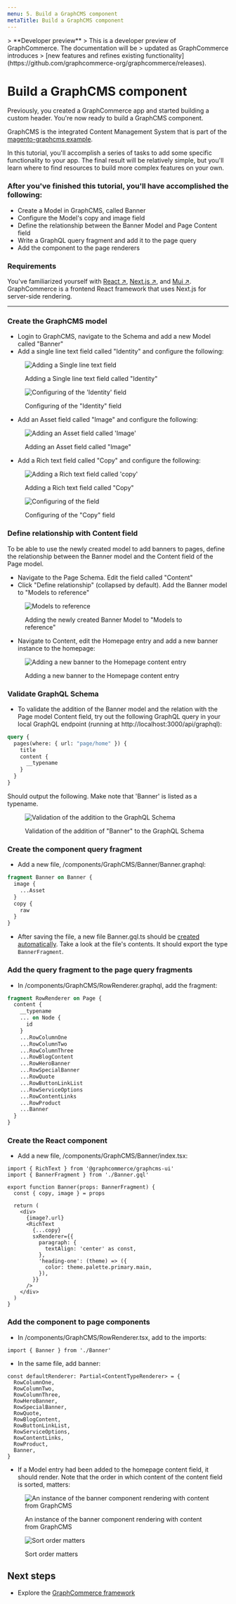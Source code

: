 ```yaml
---
menu: 5. Build a GraphCMS component
metaTitle: Build a GraphCMS component
---
```


<div data-nosnippet>
> **Developer preview**  
> This is a developer preview of GraphCommerce. The documentation will be
> updated as GraphCommerce introduces
> [new features and refines existing functionality](https://github.com/graphcommerce-org/graphcommerce/releases).
</div>

# Build a GraphCMS component

Previously, you created a GraphCommerce app and started building a custom
header. You're now ready to build a GraphCMS component.

GraphCMS is the integrated Content Management System that is part of the
[magento-graphcms example](../getting-started/readme.md).

In this tutorial, you'll accomplish a series of tasks to add some specific
functionality to your app. The final result will be relatively simple, but
you'll learn where to find resources to build more complex features on your own.

### After you've finished this tutorial, you'll have accomplished the following:

- Create a Model in GraphCMS, called Banner
- Configure the Model's copy and image field
- Define the relationship between the Banner Model and Page Content field
- Write a GraphQL query fragment and add it to the page query
- Add the component to the page renderers

### Requirements

You've familiarized yourself with
[React ↗](https://reactjs.org/docs/getting-started.html),
[Next.js ↗](https://nextjs.org/docs/getting-started), and
[Mui ↗](https://mui.com/getting-started/installation/). GraphCommerce is a
frontend React framework that uses Next.js for server-side rendering.

---

### Create the GraphCMS model

- Login to GraphCMS, navigate to the Schema and add a new Model called "Banner"
- Add a single line text field called "Identity" and configure the following:

<figure>

![Adding a Single line text field]()

  <figcaption>Adding a Single line text field called "Identity"</figcaption>
</figure>

<figure>

![Configuring of the 'Identity' field](https://user-images.githubusercontent.com/1251986/157831852-c96c03e7-f1f0-4746-a853-35807a6b9385.png)

   <figcaption>Configuring of the "Identity" field</figcaption>
</figure>

- Add an Asset field called "Image" and configure the following:

<figure>

![Adding an Asset field called 'Image'](https://user-images.githubusercontent.com/1251986/157831896-43556722-d9eb-41b9-80da-0a4e7b7fd067.png)

   <figcaption>Adding an Asset field called "Image"</figcaption>
</figure>

- Add a Rich text field called "Copy" and configure the following:

<figure>

![Adding a Rich text field called 'copy'](https://user-images.githubusercontent.com/1251986/157831937-1c2293d4-a23b-477b-9185-a2a7556f5808.png)

   <figcaption>Adding a Rich text field called "Copy"</figcaption>
</figure>

<figure>

![Configuring of the field](https://user-images.githubusercontent.com/1251986/157831989-f3dcdfd1-376d-4e77-b0da-fc7a055e9f90.png)

   <figcaption>Configuring of the "Copy" field</figcaption>
</figure>

### Define relationship with Content field

To be able to use the newly created model to add banners to pages, define the
relationship between the Banner model and the Content field of the Page model.

- Navigate to the Page Schema. Edit the field called "Content"
- Click "Define relationship" (collapsed by default). Add the Banner model to
  "Models to reference"

<figure>

![Models to reference](https://user-images.githubusercontent.com/1251986/157832067-1d164761-677e-4553-88af-c969c99b7055.png)

   <figcaption>Adding the newly created Banner Model to "Models to reference"</figcaption>
</figure>

- Navigate to Content, edit the Homepage entry and add a new banner instance to
  the homepage:

<figure>

![Adding a new banner to the Homepage content entry](https://user-images.githubusercontent.com/1251986/157832145-0594e382-bf59-47c3-9520-17ea9916b654.png)

   <figcaption>Adding a new banner to the Homepage content entry</figcaption>
</figure>

### Validate GraphQL Schema

- To validate the addition of the Banner model and the relation with the Page
  model Content field, try out the following GraphQL query in your local GraphQL
  endpoint (running at http://localhost:3000/api/graphql):

```graphql
query {
  pages(where: { url: "page/home" }) {
    title
    content {
      __typename
    }
  }
}
```

Should output the following. Make note that 'Banner' is listed as a typename.

<figure>

![Validation of the addition to the GraphQL Schema](https://user-images.githubusercontent.com/1251986/157832194-178f9d47-b1b4-4d74-8dae-13ae44841769.png)

   <figcaption>Validation of the addition of "Banner" to the GraphQL Schema</figcaption>
</figure>

### Create the component query fragment

- Add a new file, /components/GraphCMS/Banner/Banner.graphql:

```graphql
fragment Banner on Banner {
  image {
    ...Asset
  }
  copy {
    raw
  }
}
```

- After saving the file, a new file Banner.gql.ts should be
  [created automatically](../getting-started/readme.md#query-fragments). Take a
  look at the file's contents. It should export the type `BannerFragment`.

### Add the query fragment to the page query fragments

- In /components/GraphCMS/RowRenderer.graphql, add the fragment:

```graphql
fragment RowRenderer on Page {
  content {
    __typename
    ... on Node {
      id
    }
    ...RowColumnOne
    ...RowColumnTwo
    ...RowColumnThree
    ...RowBlogContent
    ...RowHeroBanner
    ...RowSpecialBanner
    ...RowQuote
    ...RowButtonLinkList
    ...RowServiceOptions
    ...RowContentLinks
    ...RowProduct
    ...Banner
  }
}
```

### Create the React component

- Add a new file, /components/GraphCMS/Banner/index.tsx:

```tsx
import { RichText } from '@graphcommerce/graphcms-ui'
import { BannerFragment } from './Banner.gql'

export function Banner(props: BannerFragment) {
  const { copy, image } = props

  return (
    <div>
      {image?.url}
      <RichText
        {...copy}
        sxRenderer={{
          paragraph: {
            textAlign: 'center' as const,
          },
          'heading-one': (theme) => ({
            color: theme.palette.primary.main,
          }),
        }}
      />
    </div>
  )
}
```

### Add the component to page components

- In /components/GraphCMS/RowRenderer.tsx, add to the imports:

```tsx
import { Banner } from './Banner'
```

- In the same file, add banner:

```tsx
const defaultRenderer: Partial<ContentTypeRenderer> = {
  RowColumnOne,
  RowColumnTwo,
  RowColumnThree,
  RowHeroBanner,
  RowSpecialBanner,
  RowQuote,
  RowBlogContent,
  RowButtonLinkList,
  RowServiceOptions,
  RowContentLinks,
  RowProduct,
  Banner,
}
```

- If a Model entry had been added to the homepage content field, it should
  render. Note that the order in which content of the content field is sorted,
  matters:

<figure>

![An instance of the banner component rendering with content from GraphCMS](https://user-images.githubusercontent.com/1251986/157832263-ee06b20e-acac-4f68-89f2-4377199b7fa4.png)

   <figcaption>An instance of the banner component rendering with content from GraphCMS</figcaption>
</figure>

<figure>

![Sort order matters](https://user-images.githubusercontent.com/1251986/157832323-8a61dcea-c198-45d1-9c81-55ebd0cc03be.jpg)

   <figcaption>Sort order matters</figcaption>
</figure>

## Next steps

- Explore the [GraphCommerce framework](../framework/readme.md)
